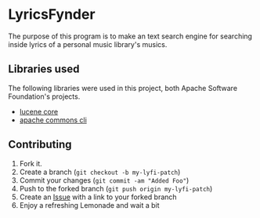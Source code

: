 # LyricsFynder

The purpose of this program is to make an text search
engine for searching inside lyrics of a personal music
library's musics.


## Libraries used 

The following libraries were used in this project,
both Apache Software Foundation's projects.

* [lucene core](http://lucene.apache.org/core/)
* [apache commons cli](http://commons.apache.org/cli/)


## Contributing

1. Fork it.
2. Create a branch (`git checkout -b my-lyfi-patch`)
3. Commit your changes (`git commit -am "Added Foo"`)
4. Push to the forked branch (`git push origin my-lyfi-patch`)
5. Create an [Issue][1] with a link to your forked branch
6. Enjoy a refreshing Lemonade and wait a bit

[1]: http://github.com/github/lyfi/issues